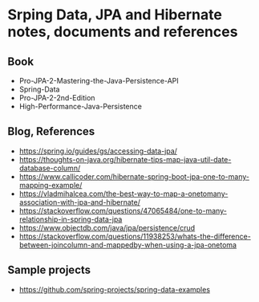 # Srping Data, JPA and Hibernate notes, documents and references

## Book

- Pro-JPA-2-Mastering-the-Java-Persistence-API
- Spring-Data
- Pro-JPA-2-2nd-Edition
- High-Performance-Java-Persistence

## Blog, References

- https://spring.io/guides/gs/accessing-data-jpa/
- https://thoughts-on-java.org/hibernate-tips-map-java-util-date-database-column/
- https://www.callicoder.com/hibernate-spring-boot-jpa-one-to-many-mapping-example/
- https://vladmihalcea.com/the-best-way-to-map-a-onetomany-association-with-jpa-and-hibernate/
- https://stackoverflow.com/questions/47065484/one-to-many-relationship-in-spring-data-jpa
- https://www.objectdb.com/java/jpa/persistence/crud
- https://stackoverflow.com/questions/11938253/whats-the-difference-between-joincolumn-and-mappedby-when-using-a-jpa-onetoma

## Sample projects

- https://github.com/spring-projects/spring-data-examples


